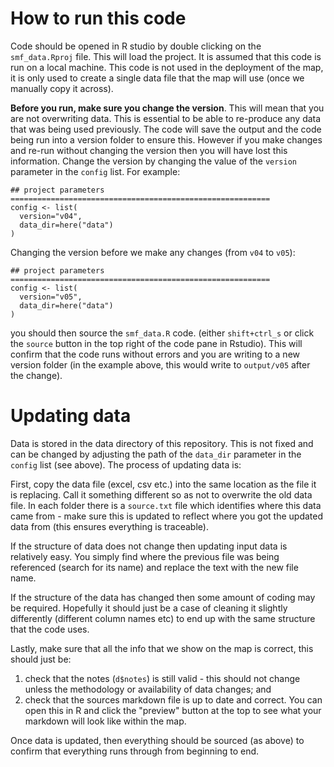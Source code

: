 # How to run this code
Code should be opened in R studio by double clicking on the `smf_data.Rproj` file. This will load the project. It is assumed that this code is run on a local machine. This code is not used in the deployment of the map, it is only used to create a single data file that the map will use (once we manually copy it across).

**Before you run, make sure you change the version**. This will mean that you are not overwriting data. This is essential to be able to re-produce any data that was being used previously. The code will save the output and the code being run into a version folder to ensure this. However if you make changes and re-run without changing the version then you will have lost this information. Change the version by changing the value of the `version` parameter in the `config` list. For example:

```
## project parameters ==========================================================
config <- list(
  version="v04",
  data_dir=here("data")
)
```
Changing the version before we make any changes (from `v04` to `v05`):
```
## project parameters ==========================================================
config <- list(
  version="v05",
  data_dir=here("data")
)
```
you should then source the `smf_data.R` code. (either `shift+ctrl_s` or click the `source` button in the top right of the code pane in Rstudio). This will confirm that the code runs without errors and you are writing to a new version folder (in the example above, this would write to `output/v05` after the change).


# Updating data
Data is stored in the data directory of this repository. This is not fixed and can be changed by adjusting the path of the `data_dir` parameter in the `config` list (see above). The process of updating data is:

First, copy the data file (excel, csv etc.) into the same location as the file it is replacing. Call it something different so as not to overwrite the old data file. In each folder there is a `source.txt` file which identifies where this data came from - make sure this is updated to reflect where you got the updated data from (this ensures everything is traceable).

If the structure of data does not change then updating input data is relatively easy. You simply find where the previous file was being referenced (search for its name) and replace the text with the new file name.

If the structure of the data has changed then some amount of coding may be required. Hopefully it should just be a case of cleaning it slightly differently (different column names etc) to end up with the same structure that the code uses. 

Lastly, make sure that all the info that we show on the map is correct, this should just be:

1. check that the notes (`d$notes`) is still valid - this should not change unless the methodology or availability of data changes; and
1. check that the sources markdown file is up to date and correct. You can open this in R and click the "preview" button at the top to see what your markdown will look like within the map.

Once data is updated, then everything should be sourced (as above) to confirm that everything runs through from beginning to end.

